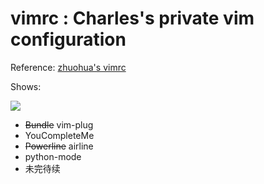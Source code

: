 # vimrc : Charles's private vim configuration

Reference: [zhuohua's vimrc](github.com/lizhuohua/vimrc)

Shows:

![](github.com/CharlesLiu7/vimrc/raw/master/show.png)


- ~~Bundle~~ vim-plug
- YouCompleteMe
- ~~Powerline~~ airline
- python-mode
- 未完待续
